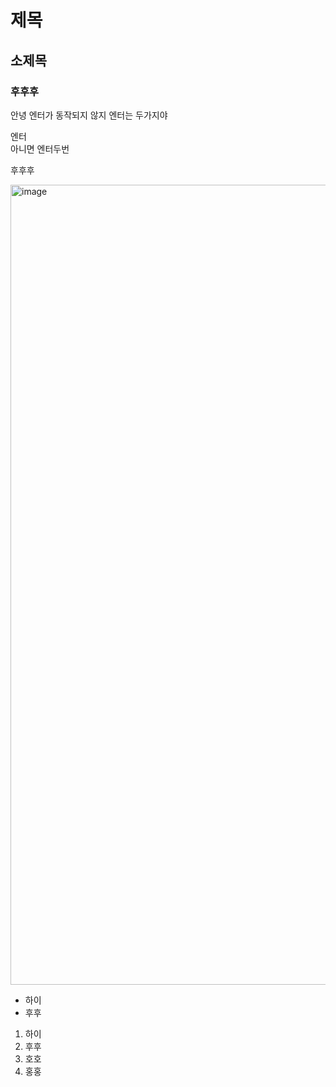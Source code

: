 # 제목
## 소제목
### 후후후

안녕
엔터가 동작되지 않지
엔터는 두가지야

엔터<br/>
아니면 엔터두번

후후후

<img width="853" height="1280" alt="image" src="https://github.com/user-attachments/assets/d5679820-50fe-4ade-a9e7-2eb4b16b3e6c" />

* 하이
* 후후

1. 하이
2. 후후
3. 호호
4. 홍홍
